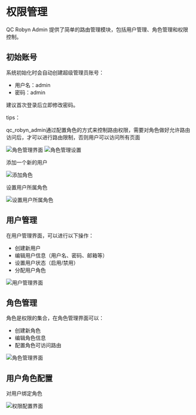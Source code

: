 # 权限管理

QC Robyn Admin 提供了简单的路由管理模块，包括用户管理、角色管理和权限控制。

## 初始账号

系统初始化时会自动创建超级管理员账号：
- 用户名：admin
- 密码：admin

建议首次登录后立即修改密码。

tips：

qc_robyn_admin通过配置角色的方式来控制路由权限，需要对角色做好允许路由访问后，才可以进行路由限制，否则用户可以访问所有页面

![角色管理界面](../images/role_manager.png)
![角色管理设置](../images/role_set_path.png)

添加一个新的用户

![添加角色](../images/add_authormanage_user.png)

设置用户所属角色

![设置用户所属角色](../images/set_user_role.png)

## 用户管理

在用户管理界面，可以进行以下操作：
- 创建新用户
- 编辑用户信息（用户名、密码、邮箱等）
- 设置用户状态（启用/禁用）
- 分配用户角色

![用户管理界面](../images/user_manager.png)


## 角色管理

角色是权限的集合，在角色管理界面可以：
- 创建新角色
- 编辑角色信息
- 配置角色可访问路由

![角色管理界面](../images/role_manager.png)

## 用户角色配置

对用户绑定角色

![权限配置界面](../images/user_for_role.png)


